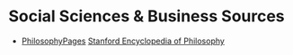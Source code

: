 # Social Sciences & Business Sources

* [PhilosophyPages](http://www.philosophypages.com/index.htm)
[Stanford Encyclopedia of Philosophy](https://plato.stanford.edu/)



